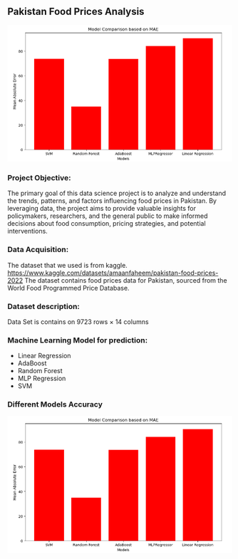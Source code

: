 ## Pakistan Food Prices Analysis
![Image](https://github.com/Daudsarfraz/Pakistan-Food-Price-Analysis/blob/main/img/Accuracy.png)


### Project Objective:
The primary goal of this data science project is to analyze and understand the trends, patterns, and factors influencing food prices in Pakistan. By leveraging data, the project aims to provide valuable insights for policymakers, researchers, and the general public to make informed decisions about food consumption, pricing strategies, and potential interventions.

### Data Acquisition:
The dataset that we used is from kaggle. 
https://www.kaggle.com/datasets/amaanfaheem/pakistan-food-prices-2022
The dataset contains food prices data for Pakistan, sourced from the World Food Programmed Price Database.

### Dataset description:
Data Set is contains on 9723 rows × 14 columns


### Machine Learning Model for prediction:
- Linear Regression
- AdaBoost
- Random Forest
- MLP Regression
- SVM

### Different Models Accuracy
![Image](https://github.com/Daudsarfraz/Pakistan-Food-Price-Analysis/blob/main/img/Accuracy.png)
